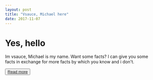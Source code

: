 ```yaml
---
layout: post
title: "Vsauce, Michael here"
date: 2017-11-07
---
```

<h1> Yes, hello</h1>
<p> Im vsauce, Michael is my name. Want some facts? I can give you some facts in exchange for more facts by which you know and i don't.</p> <button><a href=" ">Read more</a></button>
